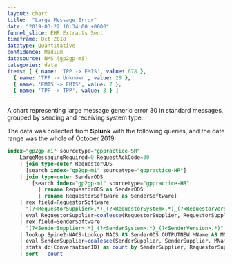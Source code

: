 ```yaml
---
layout: chart
title:  "Large Message Error"
date: "2019-03-22 10:34:00 +0000"
funnel_slice: EHR Extracts Sent
timeframe: Oct 2018
datatype: Quantitative
confidence: Medium
datasource: NMS (gp2gp-mi)
categories: data
items: [ { name: 'TPP -> EMIS', value: 678 },
  { name: 'TPP -> Unknown', value: 28 },
  { name: 'EMIS -> EMIS', value: 7 },
  { name: 'TPP -> TPP', value: 3 } ]
---
```


A chart representing large message generic error 30 in standard messages, grouped by sending and receiving system type.

The data was collected from **Splunk** with the following queries, and the date range was the whole of October 2019:

```sql
index="gp2gp-mi" sourcetype="gppractice-SR"
    LargeMessagingRequired=0 RequestAckCode=30
    | join type=outer RequestorODS 
      [search index="gp2gp-mi" sourcetype="gppractice-HR"] 
    | join type=outer SenderODS 
        [search index="gp2gp-mi" sourcetype="gppractice-HR" 
          | rename RequestorODS as SenderODS 
          | rename RequestorSoftware as SenderSoftware]
    | rex field=RequestorSoftware 
      "(?<RequestorSupplier>.*)_(?<RequestorSystem>.*)_(?<RequestorVersion>.*)"
    | eval RequestorSupplier=coalesce(RequestorSupplier, RequestorSupplier, "unknown")
    | rex field=SenderSoftware 
      "(?<SenderSupplier>.*)_(?<SenderSystem>.*)_(?<SenderVersion>.*)"
    | lookup Spine2-NACS-Lookup NACS AS SenderODS OUTPUTNEW MName AS MName
    | eval SenderSupplier=coalesce(SenderSupplier, SenderSupplier, MName, MName, "unknown")
    | stats dc(ConversationID) as count by SenderSupplier, RequestorSupplier
    | sort - count
```
